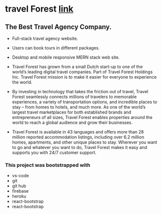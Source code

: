 # travel Forest [link](https://tourism-forest.web.app/)

## The Best Travel Agency Company.

* Full-stack travel agency website.

* Users can book tours in different packages.

* Desktop and mobile responsive MERN stack
web site.

- Travel Forest has grown from a small Dutch start-up to one of the world’s leading digital travel companies. Part of Travel Forest Holdings Inc. Travel Forest mission is to make it easier for everyone to experience the world.

- By investing in technology that takes the friction out of travel, Travel Forest seamlessly connects millions of travelers to memorable experiences, a variety of transportation options, and incredible places to stay – from homes to hotels, and much more. As one of the world’s largest travel marketplaces for both established brands and entrepreneurs of all sizes, Travel Forest enables properties around the world to reach a global audience and grow their businesses.

- Travel Forest is available in 43 languages and offers more than 28 million reported accommodation listings, including over 6.2 million homes, apartments, and other unique places to stay. Wherever you want to go and whatever you want to do, Travel Forest makes it easy and supports you with 24/7 customer support.

### This project was bootstrapped with

- vs-code
- git
- git hub
- firebase
- heroku
- react-bootstrap
- react-bootstrap
